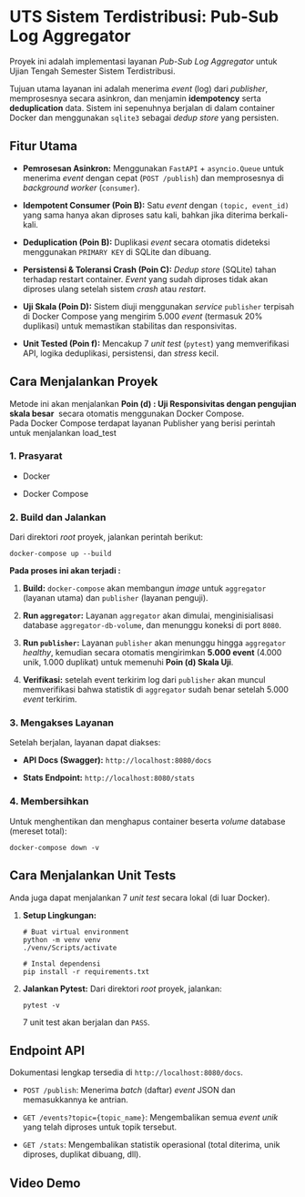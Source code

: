 # UTS Sistem Terdistribusi: Pub-Sub Log Aggregator

Proyek ini adalah implementasi layanan _Pub-Sub Log Aggregator_ untuk Ujian Tengah Semester Sistem Terdistribusi.

Tujuan utama layanan ini adalah menerima _event_ (log) dari _publisher_, memprosesnya secara asinkron, dan menjamin **idempotency** serta **deduplication** data. Sistem ini sepenuhnya berjalan di dalam container Docker dan menggunakan `sqlite3` sebagai _dedup store_ yang persisten.

## Fitur Utama

- **Pemrosesan Asinkron:** Menggunakan `FastAPI` + `asyncio.Queue` untuk menerima _event_ dengan cepat (`POST /publish`) dan memprosesnya di _background worker_ (`consumer`).
    
- **Idempotent Consumer (Poin B):** Satu _event_ dengan `(topic, event_id)` yang sama hanya akan diproses satu kali, bahkan jika diterima berkali-kali.
    
- **Deduplication (Poin B):** Duplikasi _event_ secara otomatis dideteksi menggunakan `PRIMARY KEY` di SQLite dan dibuang.
    
- **Persistensi & Toleransi Crash (Poin C):** _Dedup store_ (SQLite) tahan terhadap restart container. _Event_ yang sudah diproses tidak akan diproses ulang setelah sistem _crash_ atau _restart_.
    
- **Uji Skala (Poin D):** Sistem diuji menggunakan _service_ `publisher` terpisah di Docker Compose yang mengirim 5.000 _event_ (termasuk 20% duplikasi) untuk memastikan stabilitas dan responsivitas.
    
- **Unit Tested (Poin f):** Mencakup 7 _unit test_ (`pytest`) yang memverifikasi API, logika deduplikasi, persistensi, dan _stress_ kecil.
    

## Cara Menjalankan Proyek

Metode ini akan menjalankan **Poin (d) : Uji Responsivitas dengan pengujian skala besar**  secara otomatis menggunakan Docker Compose.   
Pada Docker Compose terdapat layanan Publisher yang berisi perintah untuk menjalankan load_test

### 1. Prasyarat

- Docker
    
- Docker Compose
    

### 2. Build dan Jalankan

Dari direktori _root_ proyek, jalankan perintah berikut:

```
docker-compose up --build
```

**Pada proses ini akan terjadi :**

1. **Build:** `docker-compose` akan membangun _image_ untuk `aggregator` (layanan utama) dan `publisher` (layanan penguji).
    
2. **Run `aggregator`:** Layanan `aggregator` akan dimulai, menginisialisasi database `aggregator-db-volume`, dan menunggu koneksi di port `8080`.
    
3. **Run `publisher`:** Layanan `publisher` akan menunggu hingga `aggregator` _healthy_, kemudian secara otomatis mengirimkan **5.000 event** (4.000 unik, 1.000 duplikat) untuk memenuhi **Poin (d) Skala Uji**.
    
4. **Verifikasi:** setelah event terkirim log dari `publisher` akan muncul memverifikasi bahwa statistik di `aggregator` sudah benar setelah 5.000 _event_ terkirim.
    

### 3. Mengakses Layanan

Setelah berjalan, layanan dapat diakses:

- **API Docs (Swagger):** `http://localhost:8080/docs`
    
- **Stats Endpoint:** `http://localhost:8080/stats`
    

### 4. Membersihkan

Untuk menghentikan dan menghapus container beserta _volume_ database (mereset total):

```
docker-compose down -v
```

## Cara Menjalankan Unit Tests

Anda juga dapat menjalankan 7 _unit test_ secara lokal (di luar Docker).

1. **Setup Lingkungan:**
    
    ```
    # Buat virtual environment
    python -m venv venv
    ./venv/Scripts/activate
    
    # Instal dependensi
    pip install -r requirements.txt
    ```
    
2. **Jalankan Pytest:** Dari direktori _root_ proyek, jalankan:
    
    ```
    pytest -v
    ```
    
    7 unit test akan berjalan dan `PASS`.
    

## Endpoint API

Dokumentasi lengkap tersedia di `http://localhost:8080/docs`.

- `POST /publish`: Menerima _batch_ (daftar) _event_ JSON dan memasukkannya ke antrian.
    
- `GET /events?topic={topic_name}`: Mengembalikan semua _event unik_ yang telah diproses untuk topik tersebut.
    
- `GET /stats`: Mengembalikan statistik operasional (total diterima, unik diproses, duplikat dibuang, dll).
    

## Video Demo